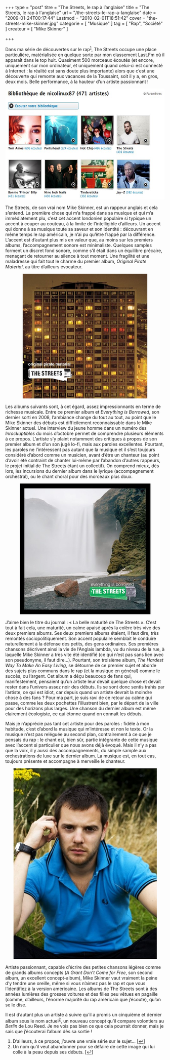 +++
type = "post"
titre = "The Streets, le rap à l&rsquo;anglaise"
title = "The Streets, le rap à l'anglaise"
url = "/the-streets-le-rap-a-langlaise"
date = "2009-01-24T00:17:44"
Lastmod = "2010-02-01T18:51:42"
cover = "the-streets-mike-skinner.jpg"
categorie = [ "Musique" ]
tag = [ "Rap", "Société" ]
createur = [ "Mike Skinner" ]

+++

<p>
<p>Dans ma série de découvertes sur le rap<sup><a href="#footnote_0_1139" id="identifier_0_1139" class="footnote-link footnote-identifier-link" title="D&rsquo;ailleurs, &agrave; ce propos, j&rsquo;ouvre une vraie s&eacute;rie sur le sujet&hellip; ">1</a></sup>, The Streets occupe une place particulière, matérialisée en quelque sorte par mon classement Last.Fm où il apparaît dans le top huit. Quasiment 500 morceaux écoutés (et encore, uniquement sur mon ordinateur, et uniquement quand celui-ci est connecté à Internet : la réalité est sans doute plus importante) alors que c&rsquo;est une découverte qui remonte aux vacances de la Toussaint, soit il y a, en gros, deux mois. Belle performance, à la hauteur d&rsquo;un artiste passionnant !</p>
<p style="text-align: center;"><a href="http://www.lastfm.fr/user/nicolinux87"><img class="size-full wp-image-1140 aligncenter" title="skitched-20090123-231710" src="skitched-20090123-231710.jpg" alt="skitched-20090123-231710" width="560" height="350" /></a></p>
<p>The Streets, de son vrai nom Mike Skinner, est un rappeur anglais et cela s&rsquo;entend. La première chose qui m&rsquo;a frappé dans sa musique et qui m&rsquo;a immédiatement plu, c&rsquo;est cet accent londonien populaire si typique un accent à couper au couteau, à la limite de l&rsquo;intelligible d&rsquo;ailleurs. Un accent qui donne à sa musique toute sa saveur et son identité : découvrant en même temps le rap américain, je n&rsquo;ai pu qu&rsquo;être frappé par la différence. L&rsquo;accent est d&rsquo;autant plus mis en valeur que, au moins sur les premiers albums, l&rsquo;accompagnement sonore est minimaliste. Quelques samples forment un discret fond sonore, comme s&rsquo;il était dans un équilibre précaire, menaçant de retourner au silence à tout moment. Une fragilité et une maladresse qui fait tout le charme du premier album, <em>Original Pirate Material</em>, au titre d&rsquo;ailleurs évocateur.</p>
<p style="text-align: center;"><img class="size-full wp-image-1141 aligncenter" title="skitched-20090123-232601" src="skitched-20090123-232601.jpg" alt="skitched-20090123-232601" width="394" height="394" /></p>
<p>Les albums suivants sont, à cet égard, assez impressionnants en terme de richesse musicale. Entre ce premier album et <em>Everything is Borrowed</em>, son dernier sorti en 2008, l&rsquo;ambiance change du tout au tout, au point que le Mike Skinner des débuts est difficilement reconnaissable dans le Mike Skinner actuel. Une interview du jeune homme dans un numéro des <em>Inrockuptibles</em> du mois d&rsquo;octobre permet de comprendre plusieurs éléments à ce propos. L&rsquo;artiste s&rsquo;y plaint notamment des critiques à propos de son premier album et d&rsquo;un son jugé lo-fi, mais aux paroles excellentes. Pourtant, les paroles ne l&rsquo;intéressent pas autant que la musique et il s&rsquo;est toujours considéré d&rsquo;abord comme un musicien, avant d&rsquo;être un chanteur (au point d&rsquo;avoir été contraint de chanter lui-même par l&rsquo;abandon d&rsquo;autres rappeurs, le projet initial de The Streets étant un collectif). On comprend mieux, dès lors, les incursions du dernier album dans le lyrique (accompagnement orchestral), ou le chant choral pour des morceaux plus doux.</p>
<p style="text-align: center;"><img class="size-full wp-image-1142 aligncenter" title="skitched-20090123-233450" src="skitched-20090123-233450.jpg" alt="skitched-20090123-233450" width="413" height="413" /></p>
<p>J&rsquo;aime bien le titre du journal : &laquo;&nbsp;La belle maturité de The Streets&nbsp;&raquo;. C&rsquo;est tout à fait cela, une maturité, un calme apaisé après la colère très vive des deux premiers albums. Ses deux premiers albums étaient, il faut dire, très remontés sociopolitiquement. Son accent populaire semblait le conduire naturellement à la défense des petits, des gens ordinaires. Ses premières chansons décrivent ainsi la vie de l&rsquo;Anglais lambda, vu du niveau de la rue, à laquelle Mike Skinner a très vite été identifié (ce qui n&rsquo;est pas sans lien avec son pseudonyme, il faut dire&#8230;). Pourtant, son troisième album, <em>The Hardest Way To Make An Easy Living</em>, se détourne de ce premier sujet et aborde des sujets plus communs dans le rap (et la musique en général) comme le succès, ou l&rsquo;argent. Cet album a déçu beaucoup de fans qui, manifestement, pensaient qu&rsquo;un artiste leur devait quelque chose et devait rester dans l&rsquo;univers assez noir des débuts. Ils se sont donc sentis trahis par l&rsquo;artiste, ce qui est idiot, car depuis quand un artiste devrait la moindre chose à des fans ? Pour ma part, je suis ravi de ce retour au calme qui passe, comme les deux pochettes l&rsquo;illustrent bien, par le départ de la ville pour des horizons plus larges. Une chanson du dernier album est même clairement écologiste, ce qui étonne quand on connaît les débuts.</p>
<p>Mais je n&rsquo;apprécie pas tant cet artiste pour des paroles : fidèle à mon habitude, c&rsquo;est d&rsquo;abord la musique qui m&rsquo;intéresse et non le texte. Or la musique n&rsquo;est pas reléguée au second plan, contrairement à ce que je pensais du rap : le chant est, bien sûr, partie intégrante de cette musique avec l&rsquo;accent si particulier que nous avons déjà évoqué. Mais il n&rsquo;y a pas que la voix, il y aussi des accompagnements, du simple sample aux orchestrations de luxe sur le dernier album. La musique est, en tout cas, toujours présente et accompagne à merveille le chanteur.</p>
<p style="text-align: center;"><img class="size-full wp-image-1143 aligncenter" title="11949129" src="11949129.jpg" alt="11949129" width="453" height="603" /></p>
<p>Artiste passionnant, capable d&rsquo;écrire des petites chansons légères comme de grands albums concepts (<em>A Grant Don&rsquo;t Come for Free</em>, son second album, un excellent concept-album), Mike Skinner vaut vraiment la peine d&rsquo;y tendre une oreille, même si vous n&rsquo;aimez pas le rap et que vous l&rsquo;identifiez à la version américaine. Les albums de The Streets sont à des années lumières des grosses voitures et des filles peu vêtues en pagaille (comme, d&rsquo;ailleurs, l&rsquo;énorme majorité du rap américain que j&rsquo;écoute), qu&rsquo;on se le dise.</p>
<p>Il est d&rsquo;autant plus un artiste à suivre qu&rsquo;il a promis un cinquième et dernier album sous le nom actuel<sup><a href="#footnote_1_1139" id="identifier_1_1139" class="footnote-link footnote-identifier-link" title="Un nom qu&rsquo;il veut abandonner pour se d&eacute;faire de cette image qui lui colle &agrave; la peau depuis ses d&eacute;buts.">2</a></sup>, un nouveau concept qu&rsquo;il compare volontiers au <em>Berlin</em> de Lou Reed. Je ne vois pas bien ce que cela pourrait donner, mais je sais que j&rsquo;écouterai l&rsquo;album dès sa sortie !</p>
<p>
<ol class="footnotes"><li id="footnote_0_1139" class="footnote">D&rsquo;ailleurs, à ce propos, j&rsquo;ouvre une vraie série sur le sujet&#8230;  [<a href="#identifier_0_1139" class="footnote-link footnote-back-link">&#8617;</a>]</li><li id="footnote_1_1139" class="footnote">Un nom qu&rsquo;il veut abandonner pour se défaire de cette image qui lui colle à la peau depuis ses débuts. [<a href="#identifier_1_1139" class="footnote-link footnote-back-link">&#8617;</a>]</li></ol>
